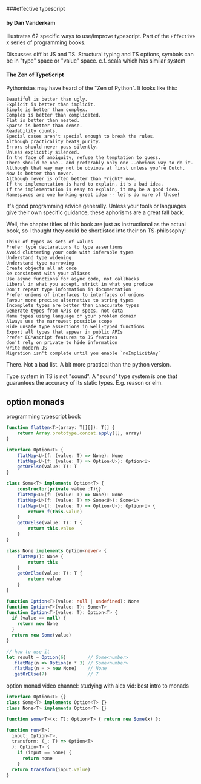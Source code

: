 ###effective typescript

#### by Dan Vanderkam

Illustrates 62 specific ways to use/improve typescript.
Part of the `Effective X` series of programming books.

Discusses diff bt JS and TS. Structural typing and TS options, symbols can be in "type" space or "value" space. c.f. scala which has similar system

#### The Zen of TypeScript

Pythonistas may have heard of the "Zen of Python".
It looks like this:

    Beautiful is better than ugly.
    Explicit is better than implicit.
    Simple is better than complex.
    Complex is better than complicated.
    Flat is better than nested.
    Sparse is better than dense.
    Readability counts.
    Special cases aren't special enough to break the rules.
    Although practicality beats purity.
    Errors should never pass silently.
    Unless explicitly silenced.
    In the face of ambiguity, refuse the temptation to guess.
    There should be one-- and preferably only one --obvious way to do it.
    Although that way may not be obvious at first unless you're Dutch.
    Now is better than never.
    Although never is often better than *right* now.
    If the implementation is hard to explain, it's a bad idea.
    If the implementation is easy to explain, it may be a good idea.
    Namespaces are one honking great idea -- let's do more of those!

It's good programming advice generally. Unless your tools or languages give their own specific guidance, these aphorisms are a great fall back.

Well, the chapter titles of this book are just as instructional as the actual book, so I thought they could be shortlisted into their on TS-philosophy!

    Think of types as sets of values
    Prefer type declarations to type assertions
    Avoid cluttering your code with inferable types
    Understand type widening
    Understand type narrowing
    Create objects all at once
    Be consistent with your aliases
    Use async functions for async code, not callbacks
    Liberal in what you accept, strict in what you produce
    Don't repeat type information in documentation
    Prefer unions of interfaces to interfaces of unions
    Favour more precise alternative to string types
    Incomplete types are better than inaccurate types
    Generate types from APIs or specs, not data
    Name types using language of your problem domain
    Always use the narrowest possible scope
    Hide unsafe type assertions in well-typed functions
    Export all types that appear in public APIs
    Prefer ECMAscript features to JS features
    don't rely on private to hide information
    write modern JS
    Migration isn't complete until you enable `noImplicitAny`

There. Not a bad list. A bit more practical than the python version.

Type system in TS is not "sound". A "sound" type system is one that guarantees the accuracy of its static types. E.g. reason or elm.

## option monads
programming typescript book

```typescript
function flatten<T>(array: T[][]): T[] {
    return Array.prototype.concat.apply([], array)
}

interface Option<T> {
    flatMap<U>(f: (value: T) => None): None
    flatMap<U>(f: (value: T) => Option<U>): Option<U>
    getOrElse(value: T): T
}

class Some<T> implements Option<T> {
    constructor(private value :T){}
    flatMap<U>(f: (value: T) => None): None
    flatMap<U>(f: (value: T) => Some<U>): Some<U>
    flatMap<U>(f: (value: T) => Option<U>): Option<U> {
        return f(this.value)
    }
    getOrElse(value: T): T {
        return this.value
    }
}

class None implements Option<never> {
    flatMap(): None {
        return this
    }
    getOrElse(value: T): T {
        return value
    }
}

function Option<T>(value: null | undefined): None
function Option<T>(value: T): Some<T>
function Option<T>(value: T): Option<T> {
  if (value == null) {
    return new None
  }
  return new Some(value)
}

// how to use it
let result = Option(6)        // Some<number>
  .flatMap(n => Option(n * 3) // Some<number>
  .flatMap(n = > new None)    // None
  .getOrElse(7)               // 7
```


option monad video
channel: studying with alex
vid: best intro to monads
```typescript
interface Option<T> {}
class Some<T> implements Option<T> {}
class None<T> implements Option<T> {}

function some<T>(x: T): Option<T> { return new Some(x) };

function run<T>(
  input: Option<T>,
  transform: (_: T) => Option<T>
  ): Option<T> {
    if (input == none) {
      return none
    }
  return transform(input.value)
}

```
